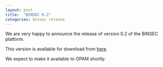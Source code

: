```yaml
---
layout: post
title:  "BINSEC 0.2"
categories: binsec release
---
```


We are very happy to announce the release of version 0.2 of the BINSEC platform.

This version is available for download from [here][git].

We expect to make it available to OPAM shortly.

[git]: https://github.com/binsec/binsec
